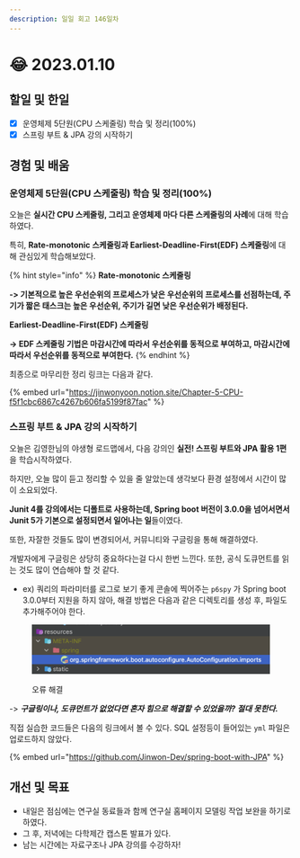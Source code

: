 ```yaml
---
description: 일일 회고 146일차
---
```


# 😂 2023.01.10

## 할일 및 한일&#x20;

* [x] 운영체제 5단원(CPU 스케줄링) 학습 및 정리(100%)&#x20;
* [x] 스프링 부트 & JPA 강의 시작하기&#x20;

## 경험 및 배움&#x20;

### 운영체제 5단원(CPU 스케줄링) 학습 및 정리(100%)&#x20;

오늘은 **실시간 CPU 스케줄링, 그리고 운영체제 마다 다른 스케줄링의 사례**에 대해 학습하였다.

특히, **Rate-monotonic 스케줄링과 Earliest-Deadline-First(EDF) 스케줄링**에 대해 관심있게 학습해보았다.

{% hint style="info" %}
**Rate-monotonic 스케줄링**

**-> 기본적으로 높은 우선순위의 프로세스가 낮은 우선순위의 프로세스를 선점하는데, 주기가 짧은 태스크는 높은 우선순위, 주기가 길면 낮은 우선순위가 배정된다.**

&#x20;

**Earliest-Deadline-First(EDF) 스케줄링**

**-> EDF 스케줄링 기법은 마감시간에 따라서 우선순위를 동적으로 부여하고, 마감시간에 따라서 우선순위를 동적으로 부여한다.**
{% endhint %}

최종으로 마무리한 정리 링크는 다음과 같다.

{% embed url="https://jinwonyoon.notion.site/Chapter-5-CPU-f5f1cbc6867c4267b606fa5199f87fac" %}

### 스프링 부트 & JPA 강의 시작하기&#x20;

오늘은 김영한님의 야생형 로드맵에서, 다음 강의인 **실전! 스프링 부트와 JPA 활용 1편**을 학습시작하였다.

하지만, 오늘 많이 듣고 정리할 수 있을 줄 알았는데 생각보다 환경 설정에서 시간이 많이 소요되었다.

**Junit 4를 강의에서는 디폴트로 사용하는데, Spring boot 버전이 3.0.0을 넘어서면서 Junit 5가 기본으로 설정되면서 일어나는 일**들이였다.

또한, 자잘한 것들도 많이 변경되어서, 커뮤니티와 구글링을 통해 해결하였다.

개발자에게 구글링은 상당히 중요하다는걸 다시 한번 느낀다. 또한, 공식 도큐먼트를 읽는 것도 많이 연습해야 할 것 같다.

* ex) 쿼리의 파라미터를 로그로 보기 좋게 콘솔에 찍어주는 `p6spy` 가 Spring boot 3.0.0부터 지원을 하지 않아, 해결 방법은 다음과 같은 디렉토리를 생성 후, 파일도 추가해주어야 한다.

<figure><img src="../.gitbook/assets/image (11) (1).png" alt=""><figcaption><p>오류 해결</p></figcaption></figure>

\-> _**구글링이나, 도큐먼트가 없었다면 혼자 힘으로 해결할 수 있었을까? 절대 못한다.**_

직접 실습한 코드들은 다음의 링크에서 볼 수 있다. SQL 설정등이 들어있는 `yml` 파일은 업로드하지 않았다.

{% embed url="https://github.com/Jinwon-Dev/spring-boot-with-JPA" %}

## 개선 및 목표&#x20;

* 내일은 점심에는 연구실 동료들과 함께 연구실 홈페이지 모델링 작업 보완을 하기로 하였다.&#x20;
* 그 후, 저녁에는 다학제간 캡스톤 발표가 있다.&#x20;
* 남는 시간에는 자료구조나 JPA 강의를 수강하자!&#x20;
